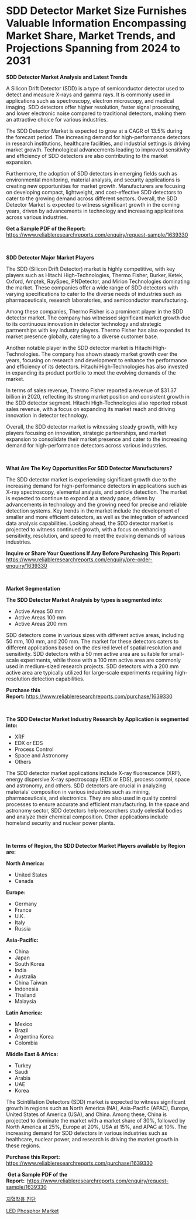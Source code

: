 <p><h1>SDD Detector Market Size Furnishes Valuable Information Encompassing Market Share, Market Trends, and Projections Spanning from 2024 to 2031</h1></p><p><strong>SDD Detector Market Analysis and Latest Trends</strong></p>
<p><p>A Silicon Drift Detector (SDD) is a type of semiconductor detector used to detect and measure X-rays and gamma rays. It is commonly used in applications such as spectroscopy, electron microscopy, and medical imaging. SDD detectors offer higher resolution, faster signal processing, and lower electronic noise compared to traditional detectors, making them an attractive choice for various industries.</p><p>The SDD Detector Market is expected to grow at a CAGR of 13.5% during the forecast period. The increasing demand for high-performance detectors in research institutions, healthcare facilities, and industrial settings is driving market growth. Technological advancements leading to improved sensitivity and efficiency of SDD detectors are also contributing to the market expansion.</p><p>Furthermore, the adoption of SDD detectors in emerging fields such as environmental monitoring, material analysis, and security applications is creating new opportunities for market growth. Manufacturers are focusing on developing compact, lightweight, and cost-effective SDD detectors to cater to the growing demand across different sectors. Overall, the SDD Detector Market is expected to witness significant growth in the coming years, driven by advancements in technology and increasing applications across various industries.</p></p>
<p><strong>Get a Sample PDF of the Report:&nbsp;</strong> <a href="https://www.reliableresearchreports.com/enquiry/request-sample/1639330">https://www.reliableresearchreports.com/enquiry/request-sample/1639330</a></p>
<p>&nbsp;</p>
<p><strong>SDD Detector Major Market Players</strong></p>
<p><p>The SDD (Silicon Drift Detector) market is highly competitive, with key players such as Hitachi High-Technologies, Thermo Fisher, Burker, Ketek, Oxford, Amptek, RaySpec, PNDetector, and Mirion Technologies dominating the market. These companies offer a wide range of SDD detectors with varying specifications to cater to the diverse needs of industries such as pharmaceuticals, research laboratories, and semiconductor manufacturing.</p><p>Among these companies, Thermo Fisher is a prominent player in the SDD detector market. The company has witnessed significant market growth due to its continuous innovation in detector technology and strategic partnerships with key industry players. Thermo Fisher has also expanded its market presence globally, catering to a diverse customer base.</p><p>Another notable player in the SDD detector market is Hitachi High-Technologies. The company has shown steady market growth over the years, focusing on research and development to enhance the performance and efficiency of its detectors. Hitachi High-Technologies has also invested in expanding its product portfolio to meet the evolving demands of the market.</p><p>In terms of sales revenue, Thermo Fisher reported a revenue of $31.37 billion in 2020, reflecting its strong market position and consistent growth in the SDD detector segment. Hitachi High-Technologies also reported robust sales revenue, with a focus on expanding its market reach and driving innovation in detector technology.</p><p>Overall, the SDD detector market is witnessing steady growth, with key players focusing on innovation, strategic partnerships, and market expansion to consolidate their market presence and cater to the increasing demand for high-performance detectors across various industries.</p></p>
<p>&nbsp;</p>
<p><strong>What Are The Key Opportunities For SDD Detector Manufacturers?</strong></p>
<p><p>The SDD detector market is experiencing significant growth due to the increasing demand for high-performance detectors in applications such as X-ray spectroscopy, elemental analysis, and particle detection. The market is expected to continue to expand at a steady pace, driven by advancements in technology and the growing need for precise and reliable detection systems. Key trends in the market include the development of smaller and more efficient detectors, as well as the integration of advanced data analysis capabilities. Looking ahead, the SDD detector market is projected to witness continued growth, with a focus on enhancing sensitivity, resolution, and speed to meet the evolving demands of various industries.</p></p>
<p><strong>Inquire or Share Your Questions If Any Before Purchasing This Report:</strong> <a href="https://www.reliableresearchreports.com/enquiry/pre-order-enquiry/1639330">https://www.reliableresearchreports.com/enquiry/pre-order-enquiry/1639330</a></p>
<p>&nbsp;</p>
<p><strong>Market Segmentation</strong></p>
<p><strong>The SDD Detector Market Analysis by types is segmented into:</strong></p>
<p><ul><li>Active Areas 50 mm</li><li>Active Areas 100 mm</li><li>Active Areas 200 mm</li></ul></p>
<p><p>SDD detectors come in various sizes with different active areas, including 50 mm, 100 mm, and 200 mm. The market for these detectors caters to different applications based on the desired level of spatial resolution and sensitivity. SDD detectors with a 50 mm active area are suitable for small-scale experiments, while those with a 100 mm active area are commonly used in medium-sized research projects. SDD detectors with a 200 mm active area are typically utilized for large-scale experiments requiring high-resolution detection capabilities.</p></p>
<p><strong>Purchase this Report:&nbsp;</strong><a href="https://www.reliableresearchreports.com/purchase/1639330">https://www.reliableresearchreports.com/purchase/1639330</a></p>
<p>&nbsp;</p>
<p><strong>The SDD Detector Market Industry Research by Application is segmented into:</strong></p>
<p><ul><li>XRF</li><li>EDX or EDS</li><li>Process Control</li><li>Space and Astronomy</li><li>Others</li></ul></p>
<p><p>The SDD detector market applications include X-ray fluorescence (XRF), energy dispersive X-ray spectroscopy (EDX or EDS), process control, space and astronomy, and others. SDD detectors are crucial in analyzing materials' composition in various industries such as mining, pharmaceuticals, and electronics. They are also used in quality control processes to ensure accurate and efficient manufacturing. In the space and astronomy sector, SDD detectors help researchers study celestial bodies and analyze their chemical composition. Other applications include homeland security and nuclear power plants.</p></p>
<p>&nbsp;</p>
<p><strong>In terms of Region, the SDD Detector Market Players available by Region are:</strong></p>
<p>
    <p> <strong> North America: </strong>
        <ul>
            <li>United States</li>
            <li>Canada</li>
        </ul>
        </p> 
    <p> <strong> Europe: </strong>
        <ul>
            <li>Germany</li>
            <li>France</li>
            <li>U.K.</li>
            <li>Italy</li>
            <li>Russia</li>
        </ul>
        </p> 
    <p> <strong> Asia-Pacific: </strong>
        <ul>
            <li>China</li>
            <li>Japan</li>
            <li>South Korea</li>
            <li>India</li>
            <li>Australia</li>
            <li>China Taiwan</li>
            <li>Indonesia</li>
            <li>Thailand</li>
            <li>Malaysia</li>
        </ul>
        </p> 
    <p> <strong> Latin America: </strong>
        <ul>
            <li>Mexico</li>
            <li>Brazil</li>
            <li>Argentina Korea</li>
            <li>Colombia</li>
        </ul>
        </p> 
    <p> <strong> Middle East & Africa: </strong>
        <ul>
            <li>Turkey</li>
            <li>Saudi</li>
            <li>Arabia</li>
            <li>UAE</li>
            <li>Korea</li>
        </ul>
    </p>
    </p>
<p><p>The Scintillation Detectors (SDD) market is expected to witness significant growth in regions such as North America (NA), Asia-Pacific (APAC), Europe, United States of America (USA), and China. Among these, China is projected to dominate the market with a market share of 30%, followed by North America at 25%, Europe at 20%, USA at 15%, and APAC at 10%. The increasing demand for SDD detectors in various industries such as healthcare, nuclear power, and research is driving the market growth in these regions.</p></p>
<p><strong>Purchase this Report: </strong><a href="https://www.reliableresearchreports.com/purchase/1639330">https://www.reliableresearchreports.com/purchase/1639330</a></p>
<p>&nbsp;<strong>Get a Sample PDF of the Report:&nbsp;&nbsp;</strong><a href="https://www.reliableresearchreports.com/enquiry/request-sample/1639330">https://www.reliableresearchreports.com/enquiry/request-sample/1639330</a></p>
<p><strong></strong></p>
<p><p><a href="https://github.com/JonHarrtis67676y/Market-Research-Report-List-1/blob/main/27201028394.md">지혈작용 진단</a></p><p><a href="https://iodized-pantydraco-05c.notion.site/LED-Phosphor-Market-Size-Share-Trends-Analysis-Report-By-Material-By-Type-By-End-user-By-Regio-5694a655a38f424884ca05b5a864912b">LED Phosphor Market</a></p></p>